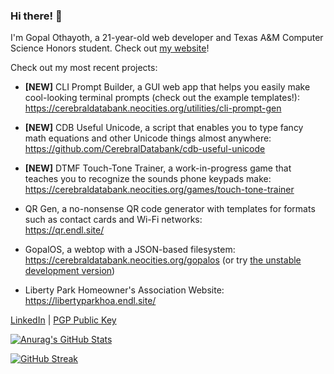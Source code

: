 ### Hi there! 👋

I'm Gopal Othayoth, a 21-year-old web developer and Texas A&M Computer Science Honors student. Check out [my website](https://cerebraldatabank.neocities.org/)!

Check out my most recent projects:

- **[NEW]** CLI Prompt Builder, a GUI web app that helps you easily make cool-looking terminal prompts (check out the example templates!):  
  <https://cerebraldatabank.neocities.org/utilities/cli-prompt-gen>

- **[NEW]** CDB Useful Unicode, a script that enables you to type fancy math equations and other Unicode things almost anywhere:  
  <https://github.com/CerebralDatabank/cdb-useful-unicode>

- **[NEW]** DTMF Touch-Tone Trainer, a work-in-progress game that teaches you to recognize the sounds phone keypads make:  
  <https://cerebraldatabank.neocities.org/games/touch-tone-trainer>

- QR Gen, a no-nonsense QR code generator with templates for formats such as contact cards and Wi-Fi networks:  
  <https://qr.endl.site/>

- GopalOS, a webtop with a JSON-based filesystem:  
  <https://cerebraldatabank.neocities.org/gopalos> (or try [the unstable development version](https://cerebraldatabank.neocities.org/gopalos-unstable))

- Liberty Park Homeowner's Association Website:  
  <https://libertyparkhoa.endl.site/>

[LinkedIn](https://www.linkedin.com/in/gopal-othayoth-74164620b/) | [PGP Public Key](https://cerebraldatabank.neocities.org/cerebraldatabank_pgp.txt)

[![Anurag's GitHub Stats](https://github-readme-stats.vercel.app/api?username=CerebralDatabank&theme=dark&show_icons=true)](https://github.com/anuraghazra/github-readme-stats)

[![GitHub Streak](https://github-readme-streak-stats.herokuapp.com?user=CerebralDatabank&theme=dark)](https://git.io/streak-stats)

